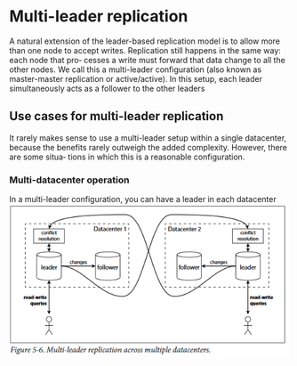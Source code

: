 # Multi-leader replication
A natural extension of the leader-based replication model is to allow more than one
node to accept writes. Replication still happens in the same way: each node that pro‐
cesses  a  write  must  forward  that  data  change  to  all  the  other  nodes.  We  call  this  a
multi-leader configuration (also known as master-master replication or active/active).
In this setup, each leader simultaneously acts as a follower to the other leaders

## Use cases for multi-leader replication
It  rarely  makes  sense  to  use  a  multi-leader  setup  within  a  single  datacenter,  because
the  benefits  rarely  outweigh  the  added  complexity.  However,  there  are  some  situa‐
tions in which this is a reasonable configuration.

### Multi-datacenter operation
In a multi-leader configuration, you can have a leader in each datacenter
![](./media/datacenter_leaders.png)